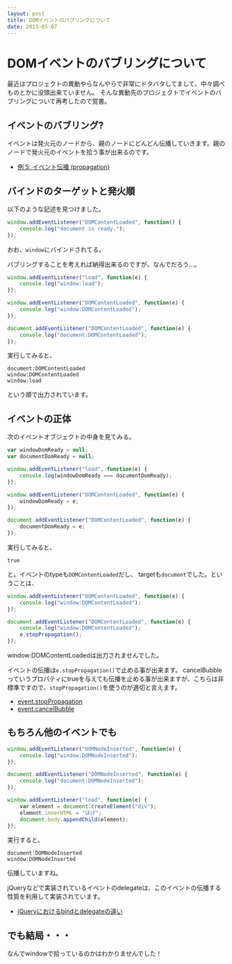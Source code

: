 ```yaml
---
layout: post
title: DOMイベントのバブリングについて
date: 2013-05-07
---
```


# DOMイベントのバブリングについて

最近はプロジェクトの異動やらなんやらで非常にドタバタしてまして、中々調べものとかに没頭出来ていません。
そんな異動先のプロジェクトでイベントのバブリングについて再考したので覚書。

## イベントのバブリング?

イベントは発火元のノードから、親のノードにどんどん伝播していきます。親のノードで発火元のイベントを拾う事が出来るのです。

+ [例 5: イベント伝播 (propagation)](https://developer.mozilla.org/ja/docs/DOM/DOM_Reference/Examples#Example_5.3A_Event_Propagation)

## バインドのターゲットと発火順

以下のような記述を見つけました。

```js
window.addEventListener("DOMContentLoaded", function() {
    console.log("document is ready.");
});
```

おお、`window`にバインドされてる。

バブリングすることを考えれば納得出来るのですが、なんでだろう…。

```js
window.addEventListener("load", function(e) {
    console.log("window:load");
});

window.addEventListener("DOMContentLoaded", function(e) {
    console.log("window:DOMContentLoaded");
});

document.addEventListener("DOMContentLoaded", function(e) {
    console.log("document:DOMContentLoaded");
});
```

実行してみると、

```
document:DOMContentLoaded
window:DOMContentLoaded
window:load
```

という順で出力されています。

## イベントの正体

次のイベントオブジェクトの中身を見てみる。

```js
var windowDomReady = null;
var documentDomReady = null;

window.addEventListener("load", function(e) {
    console.log(windowDomReady === documentDomReady);
});

window.addEventListener("DOMContentLoaded", function(e) {
    windowDomReady = e;
});

document.addEventListener("DOMContentLoaded", function(e) {
    documentDomReady = e;
});
```

実行してみると、

```
true
```

と。イベントのtypeも`DOMContentLoaded`だし、
targetも`document`でした。ということは、

```js
window.addEventListener("DOMContentLoaded", function(e) {
    console.log("window:DOMContentLoaded");
});

document.addEventListener("DOMContentLoaded", function(e) {
    console.log("window:DOMContentLoaded");
    e.stopPropagation();
});
```

window:DOMContentLoadedは出力されませんでした。

イベントの伝播は`e.stopPropagation()`で止める事が出来ます。
cancelBubbleっていうプロパティにtrueを与えても伝播を止める事が出来ますが、こちらは非標準ですので、`stopPropagation()`を使うのが適切と言えます。

- [event.stopPropagation](https://developer.mozilla.org/ja/docs/DOM/event.stopPropagation)
- [event.cancelBubble](https://developer.mozilla.org/ja/docs/DOM/event.cancelBubble)

## もちろん他のイベントでも

```js
window.addEventListener("DOMNodeInserted", function(e) {
    console.log("window:DOMNodeInserted");
});

document.addEventListener("DOMNodeInserted", function(e) {
    console.log("document:DOMNodeInserted");
});

window.addEventListener("load", function(e) {
    var element = document.createElement("div");
    element.innerHTML = "ほげ";
    document.body.appendChild(element);
});
```

実行すると、

```
document:DOMNodeInserted
window:DOMNodeInserted
```

伝播していますね。

jQueryなどで実装されているイベントのdelegateは、このイベントの伝播する性質を利用して実装されています。

+ [jQueryにおけるbindとdelegateの違い](/posts/2012/bind-and-delegate.html)

## でも結局・・・

なんでwindowで拾っているのかはわかりませんでした！
